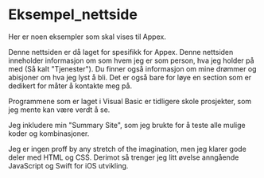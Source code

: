 # Eksempel_nettside
Her er noen eksempler som skal vises til Appex.

Denne nettsiden er då laget for spesifikk for Appex. Denne nettsiden inneholder informasjon om som hvem jeg er som person, hva jeg holder på med (Så kalt "Tjenester"). Du finner også informasjon om mine drømmer og abisjoner om hva jeg lyst å bli. Det er også bare for løye en section som er dedikert for måter å kontakte meg på.

Programmene som er laget i Visual Basic er tidligere skole prosjekter, som jeg mente kan være verdt å se.

Jeg inkludere min "Summary Site", som jeg brukte for å teste alle mulige koder og kombinasjoner.

Jeg er ingen proff by any stretch of the imagination, men jeg klarer gode deler med HTML og CSS. Derimot så trenger jeg litt øvelse anngående JavaScript og Swift for iOS utvikling.
